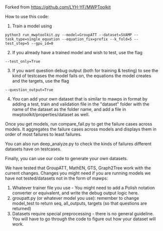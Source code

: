 Forked from https://github.com/LYH-YF/MWPToolkit

How to use this code:

1. Train a model using 

```
python3 run_mwptoolkit.py --model=GroupATT --dataset=SVAMP --task_type=single_equation --equation_fix=prefix --k_fold=5 --test_step=5 --gpu_id=0
```

2. If you already have a trained model and wish to test, use the flag
```
--test_only=True
```

3. If you want question debug output (both for training & testing) to see the kind of testcases the model fails on, the equations the model creates and the targets, use the flag
```
--question_output=True
```

4. You can add your own dataset that is similar to mawps in format by adding a test, train and validation file in the "dataset" folder with the name of the dataset as the folder name, and add a file in mwptoolkit/properties/dataset as well.

Once you get models, run compare_fail.py to get the failure cases across models. It aggregates the failure cases across models and displays them in order of most failures to least failures.

You can also run deep_analyze.py to check the kinds of failures different datasets have on testcases.

Finally, you can use our code to generate your own datasets.

We have tested that GroupATT, MathEN, GTS, Graph2Tree work with the current changes. Changes you might need if you are running models we have not tested/datasets not in the form of mawps:

1. Whatever trainer file you use - You might need to add a Polish notation converter or equivalent, and write the debug output logic here.
2. groupatt.py (or whatever model you use): remember to change model_test to return seq, all_outputs, targets (so that questions are returned)
3. Datasets require special preprocessing - there is no general guideline. You will have to go through the code to figure out how your dataset will work.
